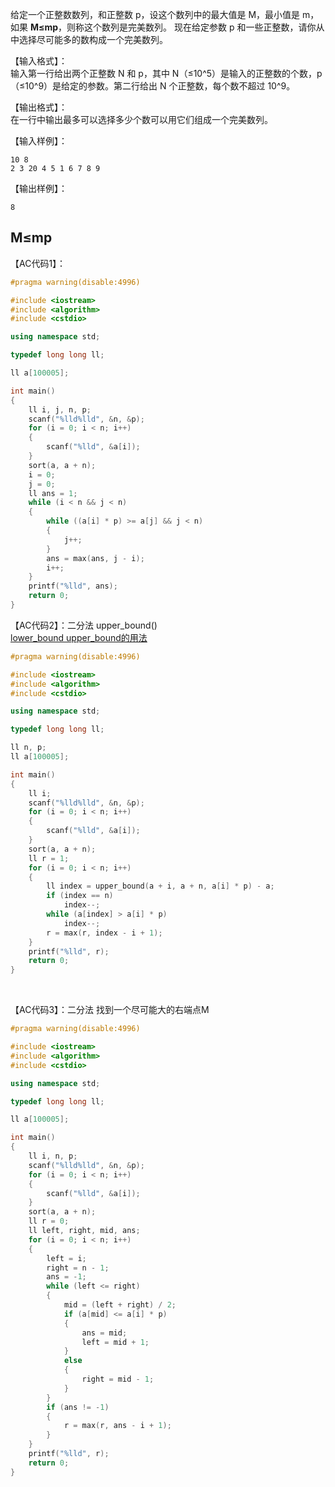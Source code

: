 给定一个正整数数列，和正整数 p，设这个数列中的最大值是 M，最小值是 m，如果 **M≤mp**，则称这个数列是完美数列。
现在给定参数 p 和一些正整数，请你从中选择尽可能多的数构成一个完美数列。


【输入格式】：  
输入第一行给出两个正整数 N 和 p，其中 N（≤10^5）是输入的正整数的个数，p（≤10^9）是给定的参数。第二行给出 N 个正整数，每个数不超过 10^9。

【输出格式】：  
在一行中输出最多可以选择多少个数可以用它们组成一个完美数列。

【输入样例】：
```
10 8
2 3 20 4 5 1 6 7 8 9
```


【输出样例】：
```
8
```

## **M≤mp**

【AC代码1】：  
```cpp
#pragma warning(disable:4996)

#include <iostream>
#include <algorithm>
#include <cstdio>

using namespace std;

typedef long long ll;

ll a[100005];

int main()
{
	ll i, j, n, p;
	scanf("%lld%lld", &n, &p);
	for (i = 0; i < n; i++)
	{
		scanf("%lld", &a[i]);
	}
	sort(a, a + n);
	i = 0;
	j = 0;
	ll ans = 1;
	while (i < n && j < n)
	{
		while ((a[i] * p) >= a[j] && j < n)
		{
			j++;
		}
		ans = max(ans, j - i);
		i++;
	}
	printf("%lld", ans);
	return 0;
}
```

【AC代码2】：二分法 upper_bound()  
[lower_bound  upper_bound的用法](https://blog.csdn.net/qq_40160605/article/details/80150252)
```cpp
#pragma warning(disable:4996)

#include <iostream>
#include <algorithm>
#include <cstdio>

using namespace std;

typedef long long ll;

ll n, p;
ll a[100005];

int main()
{
	ll i;
	scanf("%lld%lld", &n, &p);
	for (i = 0; i < n; i++)
	{
		scanf("%lld", &a[i]);
	}
	sort(a, a + n);
	ll r = 1;
	for (i = 0; i < n; i++)
	{
		ll index = upper_bound(a + i, a + n, a[i] * p) - a;
		if (index == n)
			index--;
		while (a[index] > a[i] * p)
			index--;
		r = max(r, index - i + 1);
	}
	printf("%lld", r);
	return 0;
}
```
<br>

【AC代码3】：二分法 找到一个尽可能大的右端点M
```cpp
#pragma warning(disable:4996)

#include <iostream>
#include <algorithm>
#include <cstdio>

using namespace std;

typedef long long ll;

ll a[100005];

int main()
{
	ll i, n, p;
	scanf("%lld%lld", &n, &p);
	for (i = 0; i < n; i++)
	{
		scanf("%lld", &a[i]);
	}
	sort(a, a + n);
	ll r = 0;
	ll left, right, mid, ans;
	for (i = 0; i < n; i++)
	{
		left = i;
		right = n - 1;
		ans = -1;
		while (left <= right)
		{
			mid = (left + right) / 2;
			if (a[mid] <= a[i] * p)
			{
				ans = mid;
				left = mid + 1;
			}
			else
			{
				right = mid - 1;
			}
		}
		if (ans != -1)
		{
			r = max(r, ans - i + 1);
		}
	}
	printf("%lld", r);
	return 0;
}

```